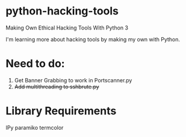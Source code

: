 # python-hacking-tools
Making Own Ethical Hacking Tools With Python 3 

I'm learning more about hacking tools by making my own with Python.

# Need to do:

1. Get Banner Grabbing to work in Portscanner.py
2. ~~Add multithreading to sshbrute.py~~


# Library Requirements

IPy
paramiko
termcolor

